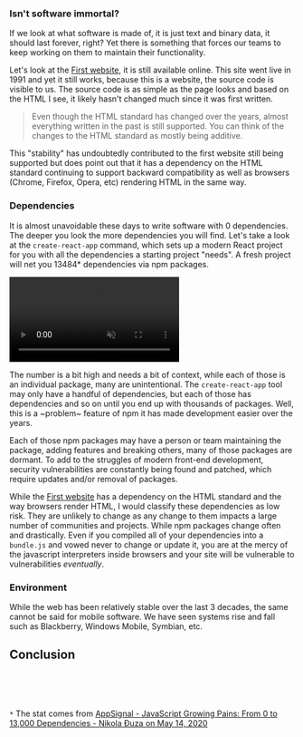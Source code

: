 ### Isn't software immortal?

If we look at what software is made of, it is just text and binary data, it should last forever, right? Yet there is something that forces our teams to keep working on them to maintain their functionality.

Let's look at the [First website](http://info.cern.ch/hypertext/WWW/TheProject.html), it is still available online. This site went live in 1991 and yet it still works, because this is a website, the source code is visible to us. The source code is as simple as the page looks and based on the HTML I see, it likely hasn't changed much since it was first written.

> Even though the HTML standard has changed over the years, almost everything written in the past is still supported. You can think of the changes to the HTML standard as mostly being additive. 

This "stability" has undoubtedly contributed to the first website still being supported but does point out that it has a dependency on the HTML standard continuing to support backward compatibility as well as browsers (Chrome, Firefox, Opera, etc) rendering HTML in the same way.

### Dependencies

It is almost unavoidable these days to write software with 0 dependencies. The deeper you look the more dependencies you will find. Let's take a look at the `create-react-app` command, which sets up a modern React project for you with all the dependencies a starting project "needs". A fresh project will net you 13484* dependencies via npm packages. 

<video src="./escalation.mp4" autoplay muted loop></video>

The number is a bit high and needs a bit of context, while each of those is an individual package, many are unintentional. The `create-react-app` tool may only have a handful of dependencies, but each of those has dependencies and so on until you end up with thousands of packages. Well, this is a ~problem~ feature of npm it has made development easier over the years. 

Each of those npm packages may have a person or team maintaining the package, adding features and breaking others, many of those packages are dormant. To add to the struggles of modern front-end development, security vulnerabilities are constantly being found and patched, which require updates and/or removal of packages.

While the [First website](http://info.cern.ch/hypertext/WWW/TheProject.html) has a dependency on the HTML standard and the way browsers render HTML, I would classify these dependencies as low risk. They are unlikely to change as any change to them impacts a large number of communities and projects. While npm packages change often and drastically. Even if you compiled all of your dependencies into a `bundle.js` and vowed never to change or update it, you are at the mercy of the javascript interpreters inside browsers and your site will be vulnerable to vulnerabilities _eventually_.

### Environment

While the web has been relatively stable over the last 3 decades, the same cannot be said for mobile software. We have seen systems rise and fall such as Blackberry, Windows Mobile, Symbian, etc. 

## Conclusion


<br /><br /><br />

<code>*</code> The stat comes from [AppSignal - JavaScript Growing Pains: From 0 to 13,000 Dependencies - Nikola Đuza on May 14, 2020](https://blog.appsignal.com/2020/05/14/javascript-growing-pains-from-0-to-13000-dependencies.html)